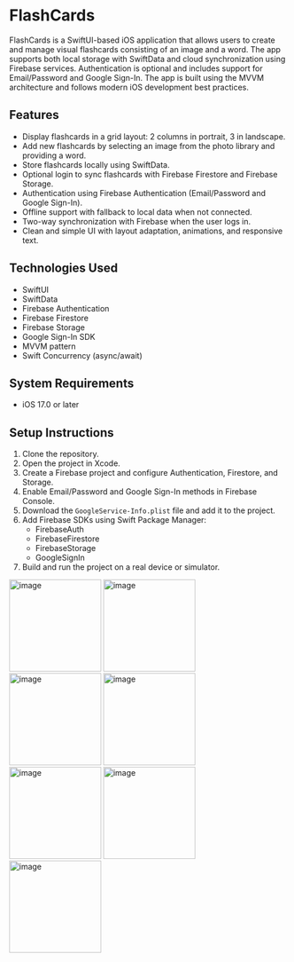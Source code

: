 # FlashCards

FlashCards is a SwiftUI-based iOS application that allows users to create and manage visual flashcards consisting of an image and a word. The app supports both local storage with SwiftData and cloud synchronization using Firebase services. Authentication is optional and includes support for Email/Password and Google Sign-In. The app is built using the MVVM architecture and follows modern iOS development best practices.

## Features

- Display flashcards in a grid layout: 2 columns in portrait, 3 in landscape.
- Add new flashcards by selecting an image from the photo library and providing a word.
- Store flashcards locally using SwiftData.
- Optional login to sync flashcards with Firebase Firestore and Firebase Storage.
- Authentication using Firebase Authentication (Email/Password and Google Sign-In).
- Offline support with fallback to local data when not connected.
- Two-way synchronization with Firebase when the user logs in.
- Clean and simple UI with layout adaptation, animations, and responsive text.

## Technologies Used

- SwiftUI
- SwiftData
- Firebase Authentication
- Firebase Firestore
- Firebase Storage
- Google Sign-In SDK
- MVVM pattern
- Swift Concurrency (async/await)

## System Requirements

- iOS 17.0 or later

## Setup Instructions

1. Clone the repository.
2. Open the project in Xcode.
3. Create a Firebase project and configure Authentication, Firestore, and Storage.
4. Enable Email/Password and Google Sign-In methods in Firebase Console.
5. Download the `GoogleService-Info.plist` file and add it to the project.
6. Add Firebase SDKs using Swift Package Manager:
   - FirebaseAuth
   - FirebaseFirestore
   - FirebaseStorage
   - GoogleSignIn
7. Build and run the project on a real device or simulator.



<img width="166" alt="image" src="https://github.com/user-attachments/assets/febd2c87-bdb0-4c85-80fb-912a94409072" />
<img width="166" alt="image" src="https://github.com/user-attachments/assets/b3b2eabf-3cde-4320-adc3-5427b564f012" />
<img width="166" alt="image" src="https://github.com/user-attachments/assets/3245b2cc-c77e-4086-8852-0f9043842675" />
<img width="166" alt="image" src="https://github.com/user-attachments/assets/beb8e1ce-9ddd-41f3-9b3e-58521449022e" />
<img width="166" alt="image" src="https://github.com/user-attachments/assets/89758aa7-a6c3-4307-83d8-8b74fe8132e1" />
<img width="166" alt="image" src="https://github.com/user-attachments/assets/db046bfd-3334-4159-b686-9a78fb373c17" />
<img width="166" alt="image" src="https://github.com/user-attachments/assets/48116993-aa66-427d-8b23-e1b0d241a1d9" />
